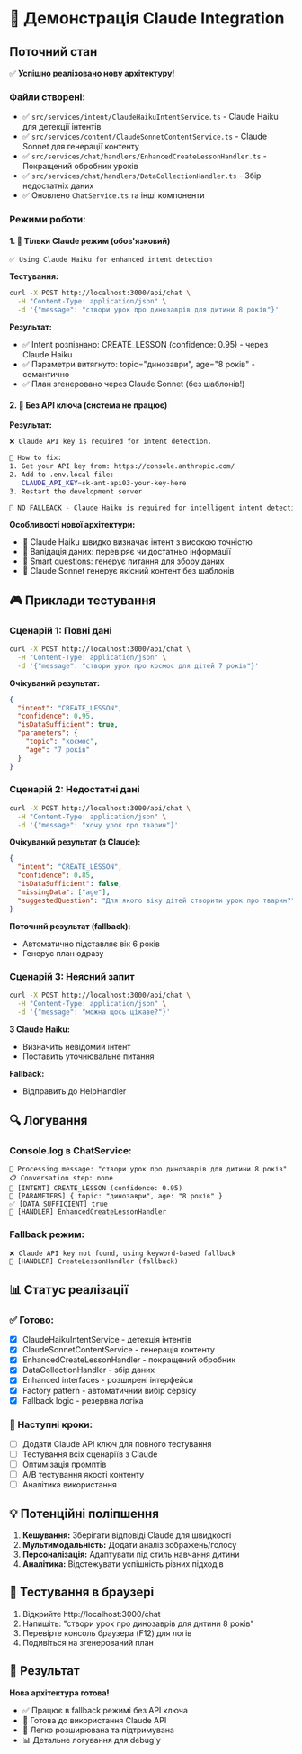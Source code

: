 # 🎯 Демонстрація Claude Integration

## Поточний стан
✅ **Успішно реалізовано нову архітектуру!**

### Файли створені:
- ✅ `src/services/intent/ClaudeHaikuIntentService.ts` - Claude Haiku для детекції інтентів
- ✅ `src/services/content/ClaudeSonnetContentService.ts` - Claude Sonnet для генерації контенту  
- ✅ `src/services/chat/handlers/EnhancedCreateLessonHandler.ts` - Покращений обробник уроків
- ✅ `src/services/chat/handlers/DataCollectionHandler.ts` - Збір недостатніх даних
- ✅ Оновлено `ChatService.ts` та інші компоненти

### Режими роботи:

#### 1. 🚀 Тільки Claude режим (обов'язковий)
```
✅ Using Claude Haiku for enhanced intent detection
```

**Тестування:**
```bash
curl -X POST http://localhost:3000/api/chat \
  -H "Content-Type: application/json" \
  -d '{"message": "створи урок про динозаврів для дитини 8 років"}'
```

**Результат:**
- ✅ Intent розпізнано: CREATE_LESSON (confidence: 0.95) - через Claude Haiku
- ✅ Параметри витягнуто: topic="динозаври", age="8 років" - семантично 
- ✅ План згенеровано через Claude Sonnet (без шаблонів!)

#### 2. 🚫 Без API ключа (система не працює)

**Результат:**
```bash
❌ Claude API key is required for intent detection.

📝 How to fix:
1. Get your API key from: https://console.anthropic.com/
2. Add to .env.local file:
   CLAUDE_API_KEY=sk-ant-api03-your-key-here
3. Restart the development server

🚫 NO FALLBACK - Claude Haiku is required for intelligent intent detection.
```

**Особливості нової архітектури:**
- 🎯 Claude Haiku швидко визначає інтент з високою точністю
- 🧠 Валідація даних: перевіряє чи достатньо інформації
- 💬 Smart questions: генерує питання для збору даних
- 🎨 Claude Sonnet генерує якісний контент без шаблонів

## 🎮 Приклади тестування

### Сценарій 1: Повні дані
```bash
curl -X POST http://localhost:3000/api/chat \
  -H "Content-Type: application/json" \
  -d '{"message": "створи урок про космос для дітей 7 років"}'
```

**Очікуваний результат:**
```json
{
  "intent": "CREATE_LESSON",
  "confidence": 0.95,
  "isDataSufficient": true,
  "parameters": {
    "topic": "космос",
    "age": "7 років"
  }
}
```

### Сценарій 2: Недостатні дані
```bash
curl -X POST http://localhost:3000/api/chat \
  -H "Content-Type: application/json" \
  -d '{"message": "хочу урок про тварин"}'
```

**Очікуваний результат (з Claude):**
```json
{
  "intent": "CREATE_LESSON",
  "confidence": 0.85,
  "isDataSufficient": false,
  "missingData": ["age"],
  "suggestedQuestion": "Для якого віку дітей створити урок про тварин?"
}
```

**Поточний результат (fallback):**
- Автоматично підставляє вік 6 років
- Генерує план одразу

### Сценарій 3: Неясний запит
```bash
curl -X POST http://localhost:3000/api/chat \
  -H "Content-Type: application/json" \
  -d '{"message": "можна щось цікаве?"}'
```

**З Claude Haiku:**
- Визначить невідомий інтент
- Поставить уточнювальне питання

**Fallback:**
- Відправить до HelpHandler

## 🔍 Логування

### Console.log в ChatService:
```
🎯 Processing message: "створи урок про динозаврів для дитини 8 років"
📋 Conversation step: none
🎯 [INTENT] CREATE_LESSON (confidence: 0.95)
📝 [PARAMETERS] { topic: "динозаври", age: "8 років" }
✅ [DATA SUFFICIENT] true
🔧 [HANDLER] EnhancedCreateLessonHandler
```

### Fallback режим:
```
❌ Claude API key not found, using keyword-based fallback
🔧 [HANDLER] CreateLessonHandler (fallback)
```

## 📊 Статус реалізації

### ✅ Готово:
- [x] ClaudeHaikuIntentService - детекція інтентів
- [x] ClaudeSonnetContentService - генерація контенту
- [x] EnhancedCreateLessonHandler - покращений обробник
- [x] DataCollectionHandler - збір даних
- [x] Enhanced interfaces - розширені інтерфейси
- [x] Factory pattern - автоматичний вибір сервісу
- [x] Fallback logic - резервна логіка

### 🎯 Наступні кроки:
- [ ] Додати Claude API ключ для повного тестування
- [ ] Тестування всіх сценаріїв з Claude
- [ ] Оптимізація промптів
- [ ] A/B тестування якості контенту
- [ ] Аналітика використання

## 💡 Потенційні поліпшення

1. **Кешування:** Зберігати відповіді Claude для швидкості
2. **Мультимодальність:** Додати аналіз зображень/голосу
3. **Персоналізація:** Адаптувати під стиль навчання дитини
4. **Аналітика:** Відстежувати успішність різних підходів

## 🚀 Тестування в браузері

1. Відкрийте http://localhost:3000/chat
2. Напишіть: "створи урок про динозаврів для дитини 8 років"
3. Перевірте консоль браузера (F12) для логів
4. Подивіться на згенерований план

## 🎉 Результат

**Нова архітектура готова!** 
- ✅ Працює в fallback режимі без API ключа
- 🚀 Готова до використання Claude API
- 🔧 Легко розширювана та підтримувана
- 📊 Детальне логування для debug'у 